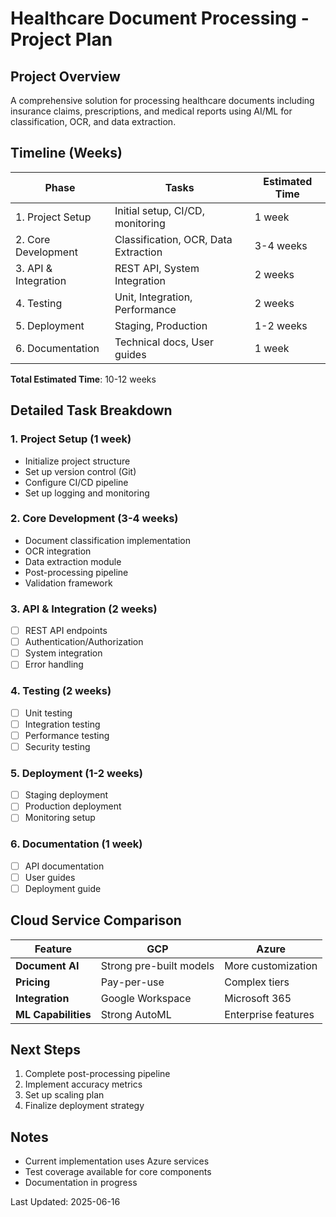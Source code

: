 # Healthcare Document Processing - Project Plan

## Project Overview
A comprehensive solution for processing healthcare documents including insurance claims, prescriptions, and medical reports using AI/ML for classification, OCR, and data extraction.

## Timeline (Weeks)

| Phase | Tasks | Estimated Time |
|-------|-------|----------------|
| 1. Project Setup | Initial setup, CI/CD, monitoring | 1 week |
| 2. Core Development | Classification, OCR, Data Extraction | 3-4 weeks |
| 3. API & Integration | REST API, System Integration | 2 weeks |
| 4. Testing | Unit, Integration, Performance | 2 weeks |
| 5. Deployment | Staging, Production | 1-2 weeks |
| 6. Documentation | Technical docs, User guides | 1 week |

**Total Estimated Time**: 10-12 weeks

## Detailed Task Breakdown

### 1. Project Setup (1 week)
- Initialize project structure
- Set up version control (Git)
- Configure CI/CD pipeline
- Set up logging and monitoring

### 2. Core Development (3-4 weeks)
- Document classification implementation
- OCR integration
- Data extraction module
- Post-processing pipeline
- Validation framework

### 3. API & Integration (2 weeks)
- [ ] REST API endpoints
- [ ] Authentication/Authorization
- [ ] System integration
- [ ] Error handling

### 4. Testing (2 weeks)
- [ ] Unit testing
- [ ] Integration testing
- [ ] Performance testing
- [ ] Security testing

### 5. Deployment (1-2 weeks)
- [ ] Staging deployment
- [ ] Production deployment
- [ ] Monitoring setup

### 6. Documentation (1 week)
- [ ] API documentation
- [ ] User guides
- [ ] Deployment guide

## Cloud Service Comparison

| Feature | GCP | Azure |
|---------|-----|-------|
| **Document AI** | Strong pre-built models | More customization |
| **Pricing** | Pay-per-use | Complex tiers |
| **Integration** | Google Workspace | Microsoft 365 |
| **ML Capabilities** | Strong AutoML | Enterprise features |

## Next Steps
1. Complete post-processing pipeline
2. Implement accuracy metrics
3. Set up scaling plan
4. Finalize deployment strategy

## Notes
- Current implementation uses Azure services
- Test coverage available for core components
- Documentation in progress

Last Updated: 2025-06-16

